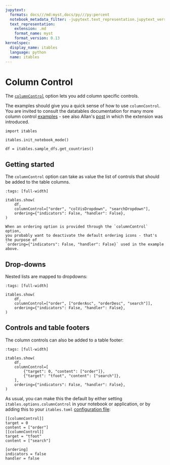 ```yaml
---
jupytext:
  formats: docs///md:myst,docs/py///py:percent
  notebook_metadata_filter: -jupytext.text_representation.jupytext_version
  text_representation:
    extension: .md
    format_name: myst
    format_version: 0.13
kernelspec:
  display_name: itables
  language: python
  name: itables
---
```


# Column Control

The [`columnControl`](https://datatables.net/extensions/columncontrol/config) option lets you add column specific controls.

The examples should give you a quick sense of how to use `columnControl`. You are invited to consult the datatables documentation for many more column control [examples](https://datatables.net/extensions/columncontrol/examples/) - see also Allan's [post](https://datatables.net/blog/2025/columncontrol) in which the extension was introduced.

```{code-cell} ipython3
import itables

itables.init_notebook_mode()

df = itables.sample_dfs.get_countries()
```

## Getting started

The `columnControl` option can take as value the list of controls that should be added to the table columns.

```{code-cell} ipython3
:tags: [full-width]

itables.show(
    df,
    columnControl=["order", "colVisDropdown", "searchDropdown"],
    ordering={"indicators": False, "handler": False},
)
```

```{tip}
When an ordering option is provided through the `columnControl` option,
you probably want to deactivate the default ordering icons - that's the purpose of
`ordering={"indicators": False, "handler": False}` used in the example above.
```

## Drop-downs

Nested lists are mapped to dropdowns:

```{code-cell} ipython3
:tags: [full-width]

itables.show(
    df,
    columnControl=["order", ["orderAsc", "orderDesc", "search"]],
    ordering={"indicators": False, "handler": False},
)
```

## Controls and table footers

The column controls can also be added to a table footer:

```{code-cell} ipython3
:tags: [full-width]

itables.show(
    df,
    columnControl=[
        {"target": 0, "content": ["order"]},
        {"target": "tfoot", "content": ["search"]},
    ],
    ordering={"indicators": False, "handler": False},
)
```

As usual, you can make this the default by either setting `itables.options.columnControl` in your notebook or application, or by adding this to your `itables.toml` [configuration file](../configuration.md):
```
[[columnControl]]
target = 0
content = ["order"]
[[columnControl]]
target = "tfoot"
content = ["search"]

[ordering]
indicators = false
handler = false
```
